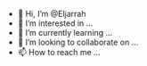 - 👋 Hi, I’m @Eljarrah
- 👀 I’m interested in ...
- 🌱 I’m currently learning ...
- 💞️ I’m looking to collaborate on ...
- 📫 How to reach me ...

<!---
Eljarrah/Eljarrah is a ✨ special ✨ repository because its `README.md` (this file) appears on your GitHub profile.
You can click the Preview link to take a look at your changes.
--->
